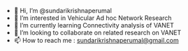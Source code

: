 - 👋 Hi, I’m @sundarikrishnaperumal
- 👀 I’m interested in Vehicular Ad hoc Network Research
- 🌱 I’m currently learning Connectivity analysis of VANET
- 💞️ I’m looking to collaborate on related research on VANET
- 📫 How to reach me : sundarikrishnaperumal@gmail.com

<!---
sundarikrishnaperumal/sundarikrishnaperumal is a ✨ special ✨ repository because its `README.md` (this file) appears on your GitHub profile.
You can click the Preview link to take a look at your changes.
--->

